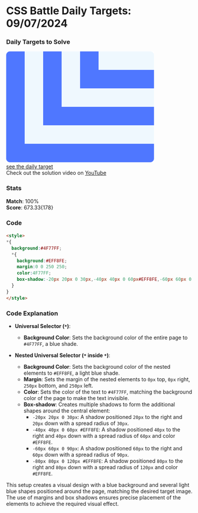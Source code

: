 # CSS Battle Daily Targets: 09/07/2024

### Daily Targets to Solve

![picture of daily target](./images/09.png)  
[see the daily target](https://cssbattle.dev/play/rrKpO1FLGSqie0dAQ2PU)  
Check out the solution video on [YouTube](https://www.youtube.com/watch?v=umOMY-vRJUI)

### Stats

**Match**: 100%  
**Score**: 673.33{178}

### Code

```html
<style>
*{
  background:#4F77FF;
  *{
    background:#EFF8FE;
    margin:0 0 250 250;
    color:4F77FF;
    box-shadow:-20px 20px 0 30px,-40px 40px 0 60px#EFF8FE,-60px 60px 0 90px,-80px 80px 0 120px#EFF8FE
  }
}
</style>
```

### Code Explanation

- **Universal Selector (`*`)**:
  - **Background Color**: Sets the background color of the entire page to `#4F77FF`, a blue shade.

- **Nested Universal Selector (`*` inside `*`)**:
  - **Background Color**: Sets the background color of the nested elements to `#EFF8FE`, a light blue shade.
  - **Margin**: Sets the margin of the nested elements to `0px` top, `0px` right, `250px` bottom, and `250px` left.
  - **Color**: Sets the color of the text to `#4F77FF`, matching the background color of the page to make the text invisible.
  - **Box-shadow**: Creates multiple shadows to form the additional shapes around the central element:
    - `-20px 20px 0 30px`: A shadow positioned `20px` to the right and `20px` down with a spread radius of `30px`.
    - `-40px 40px 0 60px #EFF8FE`: A shadow positioned `40px` to the right and `40px` down with a spread radius of `60px` and color `#EFF8FE`.
    - `-60px 60px 0 90px`: A shadow positioned `60px` to the right and `60px` down with a spread radius of `90px`.
    - `-80px 80px 0 120px #EFF8FE`: A shadow positioned `80px` to the right and `80px` down with a spread radius of `120px` and color `#EFF8FE`.

This setup creates a visual design with a blue background and several light blue shapes positioned around the page, matching the desired target image. The use of margins and box shadows ensures precise placement of the elements to achieve the required visual effect.